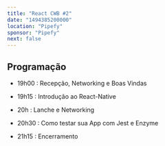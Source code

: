 ```yaml
---
title: "React CWB #2"
date: "1494385200000"
location: "Pipefy"
sponsor: "Pipefy"
next: false
---
```


## Programação

- 19h00 : Recepção, Networking e Boas Vindas

- 19h15 : Introdução ao React-Native

- 20h : Lanche e Networking

- 20h30 : Como testar sua App com Jest e Enzyme

- 21h15 : Encerramento
